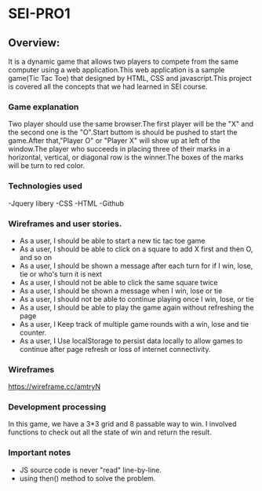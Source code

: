 # SEI-PRO1
## Overview:
It is a dynamic game that allows two players to compete from the same computer using a web application.This web application is a sample game(Tic Tac Toe) that designed by HTML, CSS and javascript.This project is covered all the concepts that we had learned in SEI course.

### Game explanation 
Two player should use the same browser.The first player will be the "X" and the second one is the "O".Start buttom is should be pushed to start the game.After that,"Player O" or "Player X" will show up at left of the window.The player who succeeds in placing three of their marks in a horizontal, vertical, or diagonal row is the winner.The boxes of the marks will be turn to red color.

### Technologies used
-Jquery libery 
-CSS
-HTML
-Github 

### Wireframes and user stories.
- As a user, I should be able to start a new tic tac toe game
- As a user, I should be able to click on a square to add X first and then O, and so on
- As a user, I should be shown a message after each turn for if I win, lose, tie or who's turn it is next
- As a user, I should not be able to click the same square twice
- As a user, I should be shown a message when I win, lose or tie
- As a user, I should not be able to continue playing once I win, lose, or tie
- As a user, I should be able to play the game again without refreshing the page
-	As a user, I Keep track of multiple game rounds with a win, lose and tie counter.
-	As a user, I Use localStorage to persist data locally to allow games to continue after page refresh or loss of internet connectivity.


### Wireframes  
https://wireframe.cc/amtryN

### Development processing
In this game, we have a 3*3 grid and 8 passable way to win. I involved functions to check out all the state of win and return the result.

### Important notes
- JS source code is never "read" line-by-line.
-	using then() method to solve the problem.









